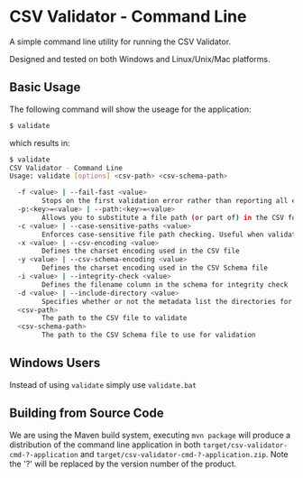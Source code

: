 CSV Validator - Command Line
============================

A simple command line utility for running the CSV Validator.

Designed and tested on both Windows and Linux/Unix/Mac platforms.


Basic Usage
-----------

The following command will show the useage for the application:

```bash
$ validate
```

which results in:

```bash
$ validate
CSV Validator - Command Line
Usage: validate [options] <csv-path> <csv-schema-path>

  -f <value> | --fail-fast <value>
        Stops on the first validation error rather than reporting all errors
  -p:<key>=<value> | --path:<key>=<value>
        Allows you to substitute a file path (or part of) in the CSV for a different file path
  -c <value> | --case-sensitive-paths <value>
        Enforces case-sensitive file path checking. Useful when validating on case-insensitive filesystems like Windows NTFS
  -x <value> | --csv-encoding <value>
        Defines the charset encoding used in the CSV file
  -y <value> | --csv-schema-encoding <value>
        Defines the charset encoding used in the CSV Schema file
  -i <value> | --integrity-check <value>
        Defines the filename column in the schema for integrity check
  -d <value> | --include-directory <value>
        Specifies whether or not the metadata list the directories for integrity check
  <csv-path>
        The path to the CSV file to validate
  <csv-schema-path>  
        The path to the CSV Schema file to use for validation


```


Windows Users
-------------

Instead of using `validate` simply use `validate.bat`


Building from Source Code
-------------------------

We are using the Maven build system, executing `mvn package` will produce a distribution of the command line application in both `target/csv-validator-cmd-?-application` and `target/csv-validator-cmd-?-application.zip`. Note the '?' will be replaced by the version number of the product.